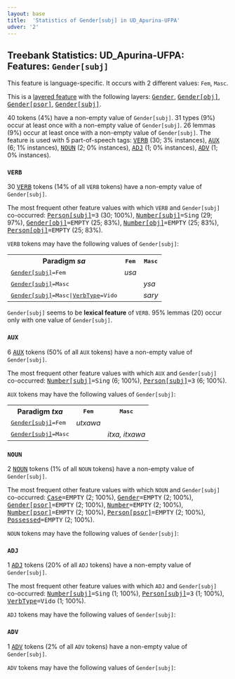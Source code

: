 ```yaml
---
layout: base
title:  'Statistics of Gender[subj] in UD_Apurina-UFPA'
udver: '2'
---
```


## Treebank Statistics: UD_Apurina-UFPA: Features: `Gender[subj]`

This feature is language-specific.
It occurs with 2 different values: `Fem`, `Masc`.

This is a <a href="../../u/overview/feat-layers.html">layered feature</a> with the following layers: <tt><a href="apu_ufpa-feat-Gender.html">Gender</a></tt>, <tt><a href="apu_ufpa-feat-Gender-obj.html">Gender[obj]</a></tt>, <tt><a href="apu_ufpa-feat-Gender-psor.html">Gender[psor]</a></tt>, <tt><a href="apu_ufpa-feat-Gender-subj.html">Gender[subj]</a></tt>.

40 tokens (4%) have a non-empty value of `Gender[subj]`.
31 types (9%) occur at least once with a non-empty value of `Gender[subj]`.
26 lemmas (9%) occur at least once with a non-empty value of `Gender[subj]`.
The feature is used with 5 part-of-speech tags: <tt><a href="apu_ufpa-pos-VERB.html">VERB</a></tt> (30; 3% instances), <tt><a href="apu_ufpa-pos-AUX.html">AUX</a></tt> (6; 1% instances), <tt><a href="apu_ufpa-pos-NOUN.html">NOUN</a></tt> (2; 0% instances), <tt><a href="apu_ufpa-pos-ADJ.html">ADJ</a></tt> (1; 0% instances), <tt><a href="apu_ufpa-pos-ADV.html">ADV</a></tt> (1; 0% instances).

### `VERB`

30 <tt><a href="apu_ufpa-pos-VERB.html">VERB</a></tt> tokens (14% of all `VERB` tokens) have a non-empty value of `Gender[subj]`.

The most frequent other feature values with which `VERB` and `Gender[subj]` co-occurred: <tt><a href="apu_ufpa-feat-Person-subj.html">Person[subj]</a></tt><tt>=3</tt> (30; 100%), <tt><a href="apu_ufpa-feat-Number-subj.html">Number[subj]</a></tt><tt>=Sing</tt> (29; 97%), <tt><a href="apu_ufpa-feat-Gender-obj.html">Gender[obj]</a></tt><tt>=EMPTY</tt> (25; 83%), <tt><a href="apu_ufpa-feat-Number-obj.html">Number[obj]</a></tt><tt>=EMPTY</tt> (25; 83%), <tt><a href="apu_ufpa-feat-Person-obj.html">Person[obj]</a></tt><tt>=EMPTY</tt> (25; 83%).

`VERB` tokens may have the following values of `Gender[subj]`:


<table>
  <tr><th>Paradigm <i>sa</i></th><th><tt>Fem</tt></th><th><tt>Masc</tt></th></tr>
  <tr><td><tt><tt><a href="apu_ufpa-feat-Gender-subj.html">Gender[subj]</a></tt><tt>=Fem</tt></tt></td><td><em>usa</em></td><td></td></tr>
  <tr><td><tt><tt><a href="apu_ufpa-feat-Gender-subj.html">Gender[subj]</a></tt><tt>=Masc</tt></tt></td><td></td><td><em>ysa</em></td></tr>
  <tr><td><tt><tt><a href="apu_ufpa-feat-Gender-subj.html">Gender[subj]</a></tt><tt>=Masc</tt>|<tt><a href="apu_ufpa-feat-VerbType.html">VerbType</a></tt><tt>=Vido</tt></tt></td><td></td><td><em>sary</em></td></tr>
</table>

`Gender[subj]` seems to be **lexical feature** of `VERB`. 95% lemmas (20) occur only with one value of `Gender[subj]`.

### `AUX`

6 <tt><a href="apu_ufpa-pos-AUX.html">AUX</a></tt> tokens (50% of all `AUX` tokens) have a non-empty value of `Gender[subj]`.

The most frequent other feature values with which `AUX` and `Gender[subj]` co-occurred: <tt><a href="apu_ufpa-feat-Number-subj.html">Number[subj]</a></tt><tt>=Sing</tt> (6; 100%), <tt><a href="apu_ufpa-feat-Person-subj.html">Person[subj]</a></tt><tt>=3</tt> (6; 100%).

`AUX` tokens may have the following values of `Gender[subj]`:


<table>
  <tr><th>Paradigm <i>txa</i></th><th><tt>Fem</tt></th><th><tt>Masc</tt></th></tr>
  <tr><td><tt><tt><a href="apu_ufpa-feat-Gender-subj.html">Gender[subj]</a></tt><tt>=Fem</tt></tt></td><td><em>utxawa</em></td><td></td></tr>
  <tr><td><tt><tt><a href="apu_ufpa-feat-Gender-subj.html">Gender[subj]</a></tt><tt>=Masc</tt></tt></td><td></td><td><em>itxa, itxawa</em></td></tr>
</table>

### `NOUN`

2 <tt><a href="apu_ufpa-pos-NOUN.html">NOUN</a></tt> tokens (1% of all `NOUN` tokens) have a non-empty value of `Gender[subj]`.

The most frequent other feature values with which `NOUN` and `Gender[subj]` co-occurred: <tt><a href="apu_ufpa-feat-Case.html">Case</a></tt><tt>=EMPTY</tt> (2; 100%), <tt><a href="apu_ufpa-feat-Gender.html">Gender</a></tt><tt>=EMPTY</tt> (2; 100%), <tt><a href="apu_ufpa-feat-Gender-psor.html">Gender[psor]</a></tt><tt>=EMPTY</tt> (2; 100%), <tt><a href="apu_ufpa-feat-Number.html">Number</a></tt><tt>=EMPTY</tt> (2; 100%), <tt><a href="apu_ufpa-feat-Number-psor.html">Number[psor]</a></tt><tt>=EMPTY</tt> (2; 100%), <tt><a href="apu_ufpa-feat-Person-psor.html">Person[psor]</a></tt><tt>=EMPTY</tt> (2; 100%), <tt><a href="apu_ufpa-feat-Possessed.html">Possessed</a></tt><tt>=EMPTY</tt> (2; 100%).

`NOUN` tokens may have the following values of `Gender[subj]`:


### `ADJ`

1 <tt><a href="apu_ufpa-pos-ADJ.html">ADJ</a></tt> tokens (20% of all `ADJ` tokens) have a non-empty value of `Gender[subj]`.

The most frequent other feature values with which `ADJ` and `Gender[subj]` co-occurred: <tt><a href="apu_ufpa-feat-Number-subj.html">Number[subj]</a></tt><tt>=Sing</tt> (1; 100%), <tt><a href="apu_ufpa-feat-Person-subj.html">Person[subj]</a></tt><tt>=3</tt> (1; 100%), <tt><a href="apu_ufpa-feat-VerbType.html">VerbType</a></tt><tt>=Vido</tt> (1; 100%).

`ADJ` tokens may have the following values of `Gender[subj]`:


### `ADV`

1 <tt><a href="apu_ufpa-pos-ADV.html">ADV</a></tt> tokens (2% of all `ADV` tokens) have a non-empty value of `Gender[subj]`.

`ADV` tokens may have the following values of `Gender[subj]`:


